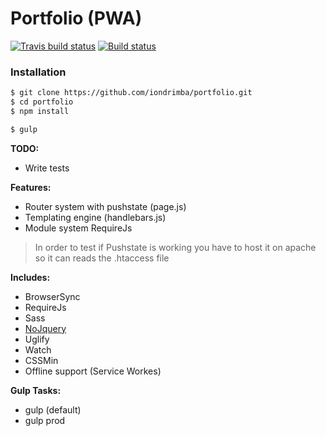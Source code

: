 # Portfolio (PWA)

[![Travis build status](https://travis-ci.org/iondrimba/portfolio.svg?branch=v2)](https://travis-ci.org/iondrimba/portfolio) [![Build status](https://ci.appveyor.com/api/projects/status/pi88njogtqgxx5ep/branch/master?svg=true)](https://ci.appveyor.com/project/iondrimba/portfolio/branch/master)

### Installation

```sh
$ git clone https://github.com/iondrimba/portfolio.git
$ cd portfolio
$ npm install

$ gulp
```

__TODO:__
 * Write tests

__Features:__
 * Router system with pushstate (page.js)
 * Templating engine (handlebars.js)
 * Module system RequireJs

> In order to test if Pushstate is working
> you have to host it on apache so it can reads the .htaccess file

__Includes:__
  * BrowserSync
  * RequireJs
  * Sass
  * [NoJquery]
  * Uglify
  * Watch
  * CSSMin
  * Offline support (Service Workes)

__Gulp Tasks:__

 * gulp (default)
 * gulp prod

[NoJquery]:<https://www.npmjs.com/package/nojquery>
